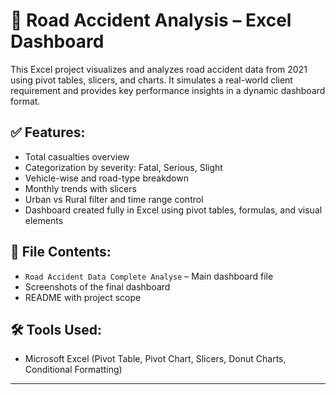 # 🚧 Road Accident Analysis – Excel Dashboard

This Excel project visualizes and analyzes road accident data from 2021 using pivot tables, slicers, and charts. It simulates a real-world client requirement and provides key performance insights in a dynamic dashboard format.

## ✅ Features:
- Total casualties overview
- Categorization by severity: Fatal, Serious, Slight
- Vehicle-wise and road-type breakdown
- Monthly trends with slicers
- Urban vs Rural filter and time range control
- Dashboard created fully in Excel using pivot tables, formulas, and visual elements

## 📂 File Contents:
- `Road Accident Data Complete Analyse` – Main dashboard file
- Screenshots of the final dashboard
- README with project scope

## 🛠 Tools Used:
- Microsoft Excel (Pivot Table, Pivot Chart, Slicers, Donut Charts, Conditional Formatting)

---

